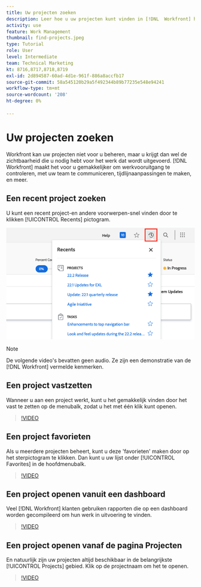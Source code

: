 ```yaml
---
title: Uw projecten zoeken
description: Leer hoe u uw projecten kunt vinden in [!DNL  Workfront] het gebruiken van spelden, favorieten, dashboards, en [!UICONTROL Projects] pagina.
activity: use
feature: Work Management
thumbnail: find-projects.jpeg
type: Tutorial
role: User
level: Intermediate
team: Technical Marketing
kt: 8716,8717,8718,8719
exl-id: 2d894587-60ad-4d1e-961f-886a8accfb17
source-git-commit: 58a545120b29a5f492344b89b77235e548e94241
workflow-type: tm+mt
source-wordcount: '208'
ht-degree: 0%

---
```


# Uw projecten zoeken

Workfront kan uw projecten niet voor u beheren, maar u krijgt dan wel de zichtbaarheid die u nodig hebt voor het werk dat wordt uitgevoerd. [!DNL Workfront] maakt het voor u gemakkelijker om werkvooruitgang te controleren, met uw team te communiceren, tijdlijnaanpassingen te maken, en meer.

<!---
In this section, you will learn how to:

Find your projects in [!DNL Workfront]
Make your project visible to stakeholders
Find project communications
Use [!DNL Workfront] features when reviewing the task list to monitor project progress
--->

## Een recent project zoeken

U kunt een recent project-en andere voorwerpen-snel vinden door te klikken [!UICONTROL Recents] pictogram.

![[!UICONTROL Status] veld uitgevouwen in projectkoptekst](assets/recents.png)

>[!NOTE]
>
>De volgende video&#39;s bevatten geen audio. Ze zijn een demonstratie van de [!DNL Workfront] vermelde kenmerken.

## Een project vastzetten

Wanneer u aan een project werkt, kunt u het gemakkelijk vinden door het vast te zetten op de menubalk, zodat u het met één klik kunt openen.

>[!VIDEO](https://video.tv.adobe.com/v/335038/?quality=12)

## Een project favorieten

Als u meerdere projecten beheert, kunt u deze &#39;favorieten&#39; maken door op het sterpictogram te klikken. Dan kunt u uw lijst onder [!UICONTROL Favorites] in de hoofdmenubalk.

>[!VIDEO](https://video.tv.adobe.com/v/335039/?quality=12)


## Een project openen vanuit een dashboard

Veel [!DNL Workfront] klanten gebruiken rapporten die op een dashboard worden gecompileerd om hun werk in uitvoering te vinden.

>[!VIDEO](https://video.tv.adobe.com/v/335041/?quality=12)


## Een project openen vanaf de pagina Projecten

En natuurlijk zijn uw projecten altijd beschikbaar in de belangrijkste [!UICONTROL Projects] gebied. Klik op de projectnaam om het te openen.

>[!VIDEO](https://video.tv.adobe.com/v/335040/?quality=12)
